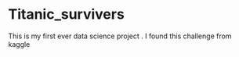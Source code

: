 # Titanic_survivers
This is my first ever data science project . I found  this challenge from kaggle
